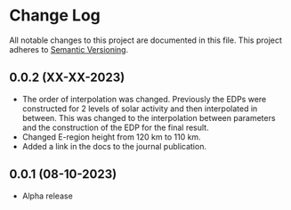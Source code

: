 # Change Log
All notable changes to this project are documented in this file. This project
adheres to [Semantic Versioning](https://semver.org/).

## 0.0.2 (XX-XX-2023)
* The order of interpolation was changed. Previously the EDPs were
  constructed for 2 levels of solar activity and then interpolated in between.
  This was changed to the interpolation between parameters and the
  construction of the EDP for the final result.
* Changed E-region height from 120 km to 110 km.
* Added a link in the docs to the journal publication.

## 0.0.1 (08-10-2023)
* Alpha release
